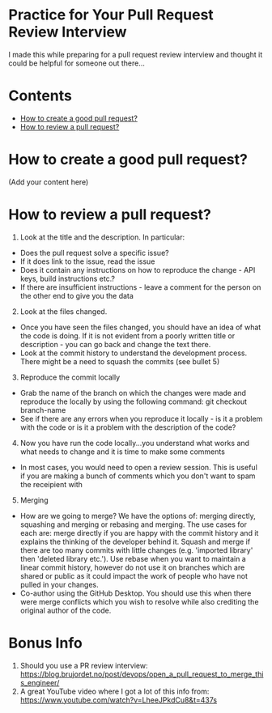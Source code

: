 # Practice for Your Pull Request Review Interview

I made this while preparing for a pull request review interview and thought it could be helpful for someone out there... 

# Contents 
- [How to create a good pull request?](#how-to-create-a-good-pull-request)
- [How to review a pull request?](#how-to-review-a-pull-request)

# How to create a good pull request?

(Add your content here)

# How to review a pull request?
1. Look at the title and the description. In particular:
- Does the pull request solve a specific issue?
- If it does link to the issue, read the issue 
- Does it contain any instructions on how to reproduce the change - API keys, build instructions etc.?
- If there are insufficient instructions - leave a comment for the person on the other end to give you the data

2. Look at the files changed.
- Once you have seen the files changed, you should have an idea of what the code is doing. If it is not evident from a poorly written title or description - you can go back and change the text there.
- Look at the commit history to understand the development process. There might be a need to squash the commits (see bullet 5) 

3. Reproduce the commit locally
- Grab the name of the branch on which the changes were made and reproduce the locally by using the following command: git checkout branch-name
- See if there are any errors when you reproduce it locally - is it a problem with the code or is it a problem with the description of the code?

4. Now you have run the code locally...you understand what works and what needs to change and it is time to make some comments
- In most cases, you would need to open a review session. This is useful if you are making a bunch of comments which you don't want to spam the receipient with

5. Merging
- How are we going to merge? We have the options of: merging directly, squashing and merging or rebasing and merging. The use cases for each are: merge directly if you are happy with the commit history and it explains the thinking of the developer behind it. Squash and merge if there are too many commits with little changes (e.g. 'imported library' then 'deleted library etc.'). Use rebase when you want to maintain a linear commit history, however do not use it on branches which are shared or public as it could impact the work of people who have not pulled in your changes. 
- Co-author using the GitHub Desktop. You should use this when there were merge conflicts which you wish to resolve while also crediting the original author of the code. 

# Bonus Info
1. Should you use a PR review interview:
https://blog.brujordet.no/post/devops/open_a_pull_request_to_merge_this_engineer/
2. A great YouTube video where I got a lot of this info from: https://www.youtube.com/watch?v=LheeJPkdCu8&t=437s
